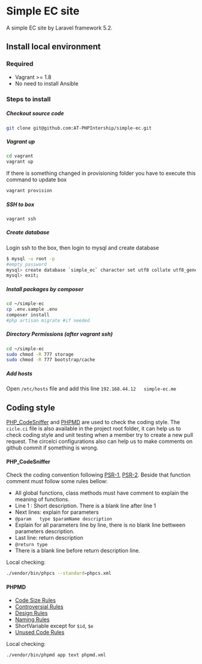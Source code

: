 # Simple EC site

A simple EC site by Laravel framework 5.2.

## Install local environment

### Required
- Vagrant >= 1.8
- No need to install Ansible

### Steps to install

##### Checkout source code
```bash
git clone git@github.com:AT-PHPIntership/simple-ec.git
```

##### Vagrant up

```bash
cd vagrant
vagrant up
```
If there is something changed in provisioning folder you have to execute this command to update box
```bash
vagrant provision
```

##### SSH to box

```bash
vagrant ssh
```

##### Create database
Login ssh to the box, then login to mysql and create database

```bash
$ mysql -u root -p
#empty password
mysql> create database `simple_ec` character set utf8 collate utf8_general_ci;
mysql> exit;
```

##### Install packages by composer

```bash
cd ~/simple-ec
cp .env.sample .env
composer install
#php artisan migrate #if needed
```
##### Directory Permissions (after vagrant ssh)

```bash
cd ~/simple-ec
sudo chmod -R 777 storage
sudo chmod -R 777 bootstrap/cache
```

##### Add hosts

Open `/etc/hosts` file and add this line `192.168.44.12   simple-ec.me`



## Coding style

[PHP_CodeSniffer](https://github.com/squizlabs/PHP_CodeSniffer) and [PHPMD](http://phpmd.org/) are used to check the coding style. The `cicle.ci` file is also available in the project root folder, it can help us to check coding style and unit testing when a member try to create a new pull request. The circelci configurations also can help us to make comments on github commit if something is wrong.  

#### PHP_CodeSniffer
Check the coding convention following [PSR-1](http://www.php-fig.org/psr/psr-1/), [PSR-2](http://www.php-fig.org/psr/psr-2/). Beside that function comment must follow some rules bellow:
- All global functions, class methods must have comment to explain the meaning of functions.
- Line 1 : Short description. There is a blank line after line 1
- Next lines: explain for parameters
 - `@param   type $paramName description`
 - Explain for all parameters line by line, there is no blank line bettween parameters description.
- Last line: return description
 - `@return type`
 - There is a blank line before return description line.

Local checking:
```bash
./vendor/bin/phpcs --standard=phpcs.xml
```
#### PHPMD
- [Code Size Rules](http://phpmd.org/rules/codesize.html)
- [Controversial Rules](http://phpmd.org/rules/controversial.html)
- [Design Rules](http://phpmd.org/rules/design.html)
- [Naming Rules](http://phpmd.org/rules/naming.html)
 - ShortVariable except for `$id`, `$e`
- [Unused Code Rules](http://phpmd.org/rules/unusedcode.html)

Local checking:
```bash
./vendor/bin/phpmd app text phpmd.xml
```
